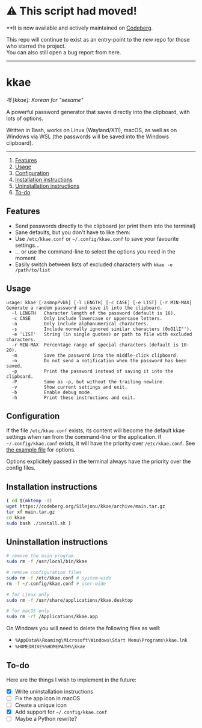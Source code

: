# ⚠ This script had moved!

**It is now available and actively maintained on [Codeberg](https://codeberg.org/Silejonu/kkae).  

This repo will continue to exist as an entry-point to the new repo for those who starred the project.  
You can also still open a bug report from here.

---

# kkae
*깨 [kkae]: Korean for "sesame"*

A powerful password generator that saves directly into the clipboard, with lots of options.

Written in Bash, works on Linux (Wayland/X11), macOS, as well as on Windows via WSL (the passwords will be saved into the Windows clipboard).

---

1. [Features](#features)
2. [Usage](#usage)
3. [Configuration](#configuration)
4. [Installation instructions](#installation-instructions)
5. [Uninstallation instructions](#uninstallation-instructions)
6. [To-do](#to-do)

## Features

* Send passwords directly to the clipboard (or print them into the terminal)
* Sane defaults, but you don't have to like them:
* Use `/etc/kkae.conf` or `~/.config/kkae.conf` to save your favourite settings…
* … or use the command-line to select the options you need in the moment
* Easily switch between lists of excluded characters with `kkae -e /path/to/list`

## Usage
```
usage: kkae [-asmnpPvbh] [-l LENGTH] [-c CASE] [-e LIST] [-r MIN-MAX]
Generate a random password and save it into the clipboard.
  -l LENGTH   Character length of the password (default is 16).
  -c CASE     Only include lowercase or uppercase letters.
  -a          Only include alphanumerical characters.
  -s          Include normally ignored similar characters (0oO1lI"').
  -e 'LIST'   String (in single quotes) or path to file with excluded characters.
  -r MIN-MAX  Percentage range of special characters (default is 10-20).
  -m          Save the password into the middle-click clipboard.
  -n          Do not send a notification when the password has been saved.
  -p          Print the password instead of saving it into the clipboard.
  -P          Same as -p, but without the trailing newline.
  -v          Show current settings and exit.
  -b          Enable debug mode.
  -h          Print these instructions and exit.
  ```

## Configuration
If the file `/etc/kkae.conf` exists, its content will become the default kkae settings when ran from the command-line or the application. If `~/.config/kkae.conf` exists, it will have the priority over `/etc/kkae.conf`. See [the example file](https://codeberg.org/Silejonu/kkae/src/branch/main/kkae.conf) for options.

Options explicitely passed in the terminal always have the priority over the config files.

## Installation instructions
```bash
( cd $(mktemp -d)
wget https://codeberg.org/Silejonu/kkae/archive/main.tar.gz
tar xf main.tar.gz
cd kkae
sudo bash ./install.sh )
```

## Uninstallation instructions
```bash
# remove the main program
sudo rm -f /usr/local/bin/kkae
```
```bash
# remove configuration files
sudo rm -f /etc/kkae.conf # system-wide
rm -f ~/.config/kkae.conf # user-wide
```
```bash
# for Linux only
sudo rm -f /usr/share/applications/kkae.desktop
```
```bash
# for macOS only
sudo rm -rf /Applications/kkae.app
```

On Windows you will need to delete the following files as well:  
- `%AppData%\Roaming\Microsoft\Windows\Start Menu\Programs\kkae.lnk`  
- `%HOMEDRIVE%%HOMEPATH%\kkae`

## To-do

Here are the things I wish to implement in the future:

* [x] Write uninstallation instructions
* [ ] Fix the app icon in macOS
* [ ] Create a unique icon
* [x] Add support for `~/.config/kkae.conf`
* [ ] Maybe a Python rewrite?
